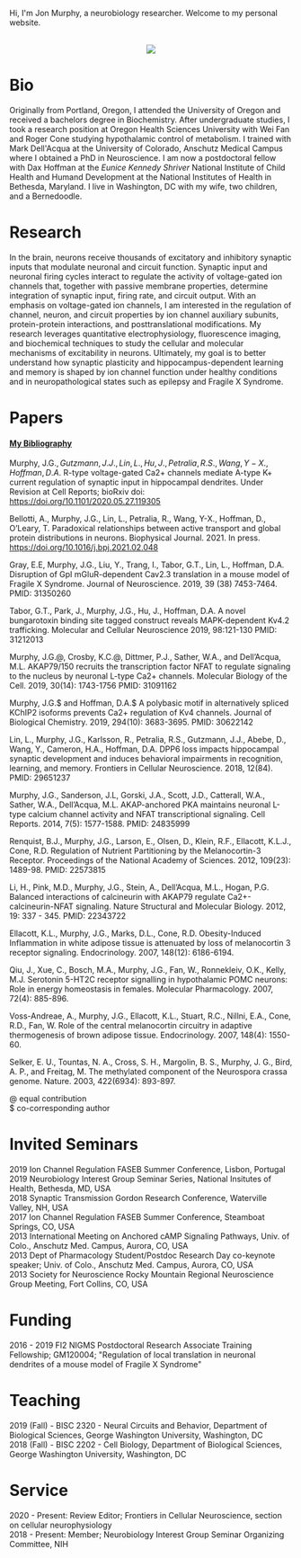 Hi, I'm Jon Murphy, a neurobiology researcher. Welcome to my personal website.
<br>
<br>
<p align ="center">
  <img src=https://user-images.githubusercontent.com/84531218/120218729-2e76da00-c208-11eb-9344-26a34ebcfed4.jpeg>
</p>

# Bio
Originally from Portland, Oregon, I attended the University of Oregon and received a bachelors degree in Biochemistry. After undergraduate studies, I took a research position at Oregon Health Sciences University with Wei Fan and Roger Cone studying hypothalamic control of metabolism. I trained with Mark Dell'Acqua at the University of Colorado, Anschutz Medical Campus where I obtained a PhD in Neuroscience. I am now a postdoctoral fellow with Dax Hoffman at the *Eunice Kennedy Shriver* National Institute of Child Health and Humand Development at the National Institutes of Health in Bethesda, Maryland. I live in Washington, DC with my wife, two children, and a Bernedoodle.
<br>
# Research<br>
In the brain, neurons receive thousands of excitatory and inhibitory synaptic inputs that modulate neuronal and circuit function. Synaptic input and neuronal firing cycles interact to regulate the activity of voltage-gated ion channels that, together with passive membrane properties, determine  integration of synaptic input, firing rate, and circuit output. With an emphasis on voltage-gated ion channels, I am interested in the regulation of channel, neuron, and circuit properties by ion channel auxiliary subunits, protein-protein interactions, and posttranslational modifications. My research leverages quantitative electrophysiology, fluorescence imaging, and biochemical techniques to study the cellular and molecular mechanisms of excitability in neurons. Ultimately, my goal is to better understand how synaptic plasticity and hippocampus-dependent learning and memory is shaped by ion channel function under healthy conditions and in neuropathological states such as epilepsy and Fragile X Syndrome.
# Papers
#### [My Bibliography](https://www.ncbi.nlm.nih.gov/myncbi/jon.murphy.1/bibliography/public/)
Murphy, J.G.$, Gutzmann, J.J., Lin, L., Hu, J., Petralia, R.S., Wang, Y-X., Hoffman, D.A.$ R-type voltage-gated Ca2+ channels mediate A-type K+ current regulation of synaptic input in hippocampal dendrites. Under Revision at Cell Reports; bioRxiv doi: https://doi.org/10.1101/2020.05.27.119305

Bellotti, A., Murphy, J.G., Lin, L., Petralia, R., Wang, Y-X., Hoffman, D., O’Leary, T. Paradoxical relationships between active transport and global protein distributions in neurons. Biophysical Journal. 2021. In press. https://doi.org/10.1016/j.bpj.2021.02.048

Gray, E.E, Murphy, J.G., Liu, Y., Trang, I., Tabor, G.T., Lin, L., Hoffman, D.A. Disruption of GpI mGluR-dependent Cav2.3 translation in a mouse model of Fragile X Syndrome. Journal of Neuroscience. 2019, 39 (38) 7453-7464. PMID: 31350260

Tabor, G.T., Park, J., Murphy, J.G., Hu, J., Hoffman, D.A. A novel bungarotoxin binding site tagged construct reveals MAPK-dependent Kv4.2 trafficking. Molecular and Cellular Neuroscience 2019, 98:121-130 PMID: 31212013

Murphy, J.G.@, Crosby, K.C.@, Dittmer, P.J., Sather, W.A., and Dell’Acqua, M.L. AKAP79/150 recruits the transcription factor NFAT to regulate signaling to the nucleus by neuronal L-type Ca2+ channels. Molecular Biology of the Cell. 2019, 30(14): 1743-1756 PMID: 31091162

Murphy, J.G.$ and Hoffman, D.A.$ A polybasic motif in alternatively spliced KChIP2 isoforms prevents Ca2+ regulation of Kv4 channels. Journal of Biological Chemistry. 2019, 294(10): 3683-3695. PMID: 30622142

Lin, L., Murphy, J.G., Karlsson, R., Petralia, R.S., Gutzmann, J.J., Abebe, D., Wang, Y., Cameron, H.A., Hoffman, D.A. DPP6 loss impacts hippocampal synaptic development and induces behavioral impairments in recognition, learning, and memory. Frontiers in Cellular Neuroscience. 2018, 12(84). PMID: 29651237

Murphy, J.G., Sanderson, J.L, Gorski, J.A., Scott, J.D., Catterall, W.A., Sather, W.A., Dell’Acqua, M.L. AKAP-anchored PKA maintains neuronal L-type calcium channel activity and NFAT transcriptional signaling. Cell Reports. 2014, 7(5): 1577-1588. PMID: 24835999

Renquist, B.J., Murphy, J.G., Larson, E., Olsen, D., Klein, R.F., Ellacott, K.L.J., Cone, R.D. Regulation of Nutrient Partitioning by the Melanocortin-3 Receptor. Proceedings of the National Academy of Sciences. 2012, 109(23): 1489-98. PMID: 22573815

Li, H., Pink, M.D., Murphy, J.G., Stein, A., Dell’Acqua, M.L., Hogan, P.G. Balanced interactions of calcineurin with AKAP79 regulate Ca2+-calcineurin-NFAT signaling. Nature Structural and Molecular Biology. 2012, 19: 337 - 345. PMID: 22343722

Ellacott, K.L., Murphy, J.G., Marks, D.L., Cone, R.D. Obesity-Induced Inflammation in white adipose tissue is attenuated by loss of melanocortin 3 receptor signaling. Endocrinology. 2007, 148(12): 6186-6194. 

Qiu, J., Xue, C., Bosch, M.A., Murphy, J.G., Fan, W., Ronnekleiv, O.K., Kelly, M.J.  Serotonin 5-HT2C receptor signalling in hypothalamic POMC neurons: Role in energy homeostasis in females. Molecular Pharmacology. 2007, 72(4): 885-896.

Voss-Andreae, A., Murphy, J.G., Ellacott, K.L., Stuart, R.C., Nillni, E.A., Cone, R.D., Fan, W.
Role of the central melanocortin circuitry in adaptive thermogenesis of brown adipose tissue. Endocrinology. 2007, 148(4): 1550-60. 

Selker, E. U., Tountas, N. A., Cross, S. H., Margolin, B. S., Murphy, J. G., Bird, A. P., and Freitag, M. The methylated component of the Neurospora crassa genome. Nature. 2003, 422(6934): 893-897.

@ equal contribution <br>
$ co-corresponding author<br>

# Invited Seminars
2019	Ion Channel Regulation FASEB Summer Conference, Lisbon, Portugal<br>
2019	Neurobiology Interest Group Seminar Series, National Insitutes of Health, Bethesda, MD, USA<br>
2018	Synaptic Transmission Gordon Research Conference, Waterville Valley, NH, USA<br>
2017	Ion Channel Regulation FASEB Summer Conference, Steamboat Springs, CO, USA<br>
2013	International Meeting on Anchored cAMP Signaling Pathways, Univ. of Colo., Anschutz Med. Campus, Aurora, CO, USA<br>
2013	Dept of Pharmacology Student/Postdoc Research Day co-keynote speaker; Univ. of Colo., Anschutz Med. Campus, Aurora, CO, USA<br>
2013	Society for Neuroscience Rocky Mountain Regional Neuroscience Group Meeting, Fort Collins, CO, USA<br>


# Funding
2016 - 2019	FI2 NIGMS Postdoctoral Research Associate Training Fellowship; GM120004; "Regulation of local translation in neuronal dendrites of a mouse model of Fragile X Syndrome"
<br>
# Teaching
2019 (Fall) -	BISC 2320 - Neural Circuits and Behavior, Department of Biological Sciences, George Washington University, Washington, DC<br>
2018 (Fall)	- BISC 2202 - Cell Biology, Department of Biological Sciences, George Washington University, Washington, DC
# Service
2020 - Present:  Review Editor; Frontiers in Cellular Neuroscience, section on cellular neurophysiology<br>
2018 - Present:	 Member; Neurobiology Interest Group Seminar Organizing Committee, NIH




